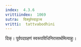 ```yaml
---
index:  4.3.6
vrittiindex:  1069
sutra:  दिक्पूर्वपदाट्ठञ्च
vritti:  tattvabodhini 
---
```


दिक्। पूर्वपदग्रहणं स्वरूपविधिनिरासार्थमित्याहुः।

